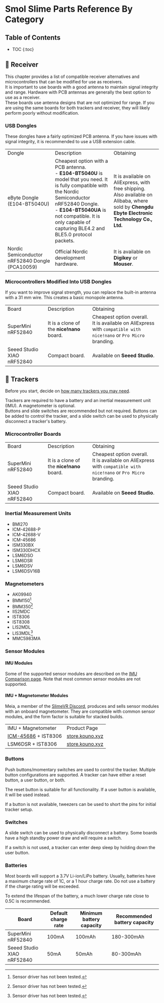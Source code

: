 # Smol Slime Parts Reference By Category

## Table of Contents
* TOC
{:toc}

## 📡 Receiver
This chapter provides a list of compatible receiver alternatives and microcontrollers that can be modified for use as receivers.\
It is important to use boards with a good antenna to maintain signal integrity and range. Hardware with PCB antennas are generally the best option to use as a receiver.\
These boards use antenna designs that are not optimized for range. If you are using the same boards for both trackers and receiver, they will likely perform poorly without modification.


### USB Dongles
These dongles have a fairly optimized PCB antenna. If you have issues with signal integrity, it is recommended to use a USB extension cable.

<table>
    <tr>
        <td>Dongle</td>
        <td>Description</td>
        <td>Obtaining</td>
    </tr>
    <tr>
        <td>eByte Dongle (E104-BT5040U)</td>
        <td>Cheapest option with a PCB antenna.<br/> 
        - <strong>E104-BT5040U</strong> is model that you need. It is fully compatible with the Nordic Semiconductor nRF52840 Dongle.<br/>
        - <strong>E104-BT5040UA</strong> is not compatible. It is only capable of capturing BLE4.2 and BLE5.0 protocol packets.</td>
        <td>It is available on AliExpress, with free shipping.<br/>
        Also available on Alibaba, where sold by <strong>Chengdu Ebyte Electronic Technology Co., Ltd.</strong></td>
    </tr>
    <tr>
        <td>Nordic Semiconductor nRF52840 Dongle (PCA10059)</td>
        <td>Official Nordic development hardware.</td>
        <td>It is available on <strong>Digikey</strong> or <strong>Mouser</strong>.</td>
    </tr>
</table>

### Microcontrollers Modified Into USB Dongles
If you want to improve signal strength, you can replace the built-in antenna with a 31 mm wire. This creates a basic monopole antenna.

<table>
    <tr>
        <td>Board</td>
        <td>Description</td>
        <td>Obtaining</td>
    </tr>
    <tr>
        <td>SuperMini nRF52840</td>
        <td>It is a clone of the <strong>nice!nano</strong> board.</td>
        <td>Cheapest option overall.<br/>
         It is available on AliExpress with <code>compatible with nice!nano</code> or <code>Pro Micro</code> branding.</td>
    </tr>
    <tr>
        <td>Seeed Studio XIAO nRF52840</td>
        <td>Compact board.</td>
        <td>Available on <strong>Seeed Studio</strong>.</td>
    </tr>
</table>

## 🏃 Trackers
Before you start, decide on [how many trackers you may need](../slimevr101.md#how-many-trackers-do-you-need).

Trackers are required to have a battery and an inertial measurement unit (IMU). A magnetometer is optional.\
Buttons and slide switches are recommended but not required. Buttons can be added to control the tracker, and a slide switch can be used to physically disconnect a tracker's battery.

### Microcontroller Boards

<table>
    <tr>
        <td>Board</td>
        <td>Description</td>
        <td>Obtaining</td>
    </tr>
    <tr>
        <td>SuperMini nRF52840</td>
        <td>It is a clone of the <strong>nice!nano</strong> board.</td>
        <td>Cheapest option overall.<br/>
         It is available on AliExpress with <code>compatible with nice!nano</code> or <code>Pro Micro</code> branding.</td>
    </tr>
    <tr>
        <td>Seeed Studio XIAO nRF52840</td>
        <td>Compact board.</td>
        <td>Available on <strong>Seeed Studio</strong>.</td>
    </tr>
</table>

### Inertial Measurement Units
 - BMI270
 - ICM-42688-P
 - ICM-42688-V
 - ICM-45686
 - ISM330BX
 - ISM330DHCX
 - LSM6DSO
 - LSM6DSR
 - LSM6DSV
 - LSM6DSV16B

### Magnetometers
 - AK09940
 - BMM150[^note]
 - BMM350[^note]
 - IIS2MDC
 - IST8306
 - IST8308
 - LIS2MDL
 - LIS3MDL[^note]
 - MMC5983MA

[^note]: Sensor driver has not been tested.

### Sensor Modules

#### IMU Modules
Some of the supported sensor modules are described on the [IMU Comparison page](../diy/imu-comparison.md). Note that most common sensor modules are not supported.

#### IMU + Magnetometer Modules
Meia, a member of the [SlimeVR Discord](#discord), produces and sells sensor modules with an onboard magnetometer. They are compatible with common sensor modules, and the form factor is suitable for stacked builds.

<table>
    <tr>
        <td>IMU + Magnetometer</td>
        <td>Product Page</td>
    </tr>
    <tr>
        <td><a href="../diy/imu-comparison.md#ICM-45686">ICM-45686</a> + IST8306</td>
        <td><a href="https://store.kouno.xyz/products/icm-45686-ist8306-module">store.kouno.xyz</a></td>
    </tr>
    <tr>
        <td>LSM6DSR + IST8306</td>
        <td><a href="https://store.kouno.xyz/products/lsm6dsr-ist8306-module">store.kouno.xyz</a></td>
    </tr>
</table>

### Buttons
Push buttons/momentary switches are used to control the tracker. Multiple button configurations are supported. A tracker can have either a reset button, a user button, or both.

The reset button is suitable for all functionality. If a user button is available, it will be used instead.

If a button is not available, tweezers can be used to short the pins for initial tracker setup.

### Switches
A slide switch can be used to physically disconnect a battery. Some boards have a high standby power draw and will require a switch.

If a switch is not used, a tracker can enter deep sleep by holding down the user button.

### Batteries
Most boards will support a 3.7V Li-ion/LiPo battery. Usually, batteries have a maximum charge rate of 1C, or a 1 hour charge rate. Do not use a battery if the charge rating will be exceeded.

To extend the lifespan of the battery, a much lower charge rate close to 0.5C is recommended.

| Board                      | Default charge rate | Minimum battery capacity | Recommended battery capacity |
| -------------------------- | ------------------- | ------------------------ | ---------------------------- |
| SuperMini nRF52840         | 100mA               | 100mAh                   | 180-300mAh                   |
| Seeed Studio XIAO nRF52840 | 50mA                | 50mAh                    | 80-300mAh                    |